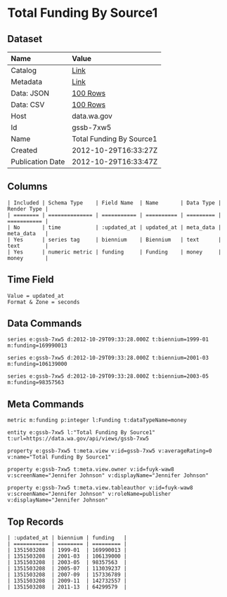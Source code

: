 # Total Funding By Source1

## Dataset

| Name | Value |
| :--- | :---- |
| Catalog | [Link](https://catalog.data.gov/dataset/total-funding-by-source1-aeb50) |
| Metadata | [Link](https://data.wa.gov/api/views/gssb-7xw5) |
| Data: JSON | [100 Rows](https://data.wa.gov/api/views/gssb-7xw5/rows.json?max_rows=100) |
| Data: CSV | [100 Rows](https://data.wa.gov/api/views/gssb-7xw5/rows.csv?max_rows=100) |
| Host | data.wa.gov |
| Id | gssb-7xw5 |
| Name | Total Funding By Source1 |
| Created | 2012-10-29T16:33:27Z |
| Publication Date | 2012-10-29T16:33:47Z |

## Columns

```ls
| Included | Schema Type    | Field Name  | Name       | Data Type | Render Type |
| ======== | ============== | =========== | ========== | ========= | =========== |
| No       | time           | :updated_at | updated_at | meta_data | meta_data   |
| Yes      | series tag     | biennium    | Biennium   | text      | text        |
| Yes      | numeric metric | funding     | Funding    | money     | money       |
```

## Time Field

```ls
Value = updated_at
Format & Zone = seconds
```

## Data Commands

```ls
series e:gssb-7xw5 d:2012-10-29T09:33:28.000Z t:biennium=1999-01 m:funding=169990013

series e:gssb-7xw5 d:2012-10-29T09:33:28.000Z t:biennium=2001-03 m:funding=106139000

series e:gssb-7xw5 d:2012-10-29T09:33:28.000Z t:biennium=2003-05 m:funding=98357563
```

## Meta Commands

```ls
metric m:funding p:integer l:Funding t:dataTypeName=money

entity e:gssb-7xw5 l:"Total Funding By Source1" t:url=https://data.wa.gov/api/views/gssb-7xw5

property e:gssb-7xw5 t:meta.view v:id=gssb-7xw5 v:averageRating=0 v:name="Total Funding By Source1"

property e:gssb-7xw5 t:meta.view.owner v:id=fuyk-waw8 v:screenName="Jennifer Johnson" v:displayName="Jennifer Johnson"

property e:gssb-7xw5 t:meta.view.tableauthor v:id=fuyk-waw8 v:screenName="Jennifer Johnson" v:roleName=publisher v:displayName="Jennifer Johnson"
```

## Top Records

```ls
| :updated_at | biennium | funding   | 
| =========== | ======== | ========= | 
| 1351503208  | 1999-01  | 169990013 | 
| 1351503208  | 2001-03  | 106139000 | 
| 1351503208  | 2003-05  | 98357563  | 
| 1351503208  | 2005-07  | 113039237 | 
| 1351503208  | 2007-09  | 157336789 | 
| 1351503208  | 2009-11  | 142732557 | 
| 1351503208  | 2011-13  | 64299579  | 
```